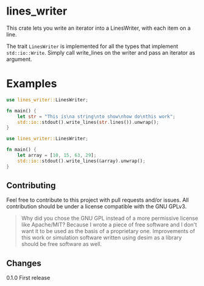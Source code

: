 # lines_writer
This crate lets you write an iterator into a LinesWriter, with each item on a line.

The trait `LinesWriter` is implemented for all the types that implement `std::io::Write`.
Simply call write_lines on the writer and pass an iterator as argument.

# Examples

```rust
use lines_writer::LinesWriter;

fn main() {
    let str = "This is\na string\nto show\nhow do\nthis work";
    std::io::stdout().write_lines(str.lines()).unwrap();
}
```

```rust
use lines_writer::LinesWriter;

fn main() {
    let array = [10, 15, 63, 29];
    std::io::stdout().write_lines(&array).unwrap();
}
```

## Contributing
Feel free to contribute to this project with pull requests and/or issues.
All contribution should be under a license compatible with the GNU GPLv3.

> Why did you chose the GNU GPL instead of a more permissive license like Apache/MIT?
Because I wrote a piece of free software and I don't want it to be used as the
basis of a proprietary one. Improvements of this work or simulation software
written using desim as a library should be free software as well.

## Changes
0.1.0 First release
